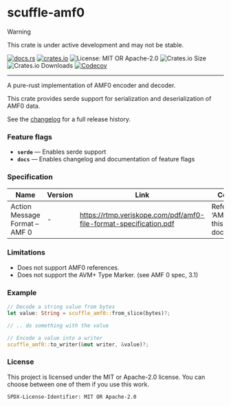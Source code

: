 <!-- sync-readme title [[ -->
# scuffle-amf0
<!-- sync-readme ]] -->

> [!WARNING]  
> This crate is under active development and may not be stable.

<!-- sync-readme badge [[ -->
[![docs.rs](https://img.shields.io/docsrs/scuffle-amf0/0.2.4.svg?logo=docs.rs&label=docs.rs&style=flat-square)](https://docs.rs/scuffle-amf0/0.2.4)
[![crates.io](https://img.shields.io/badge/crates.io-v0.2.4-orange?style=flat-square&logo=rust&logoColor=white)](https://crates.io/crates/scuffle-amf0/0.2.4)
![License: MIT OR Apache-2.0](https://img.shields.io/badge/license-MIT%20OR%20Apache--2.0-purple.svg?style=flat-square)
![Crates.io Size](https://img.shields.io/crates/size/scuffle-amf0/0.2.4.svg?style=flat-square)
![Crates.io Downloads](https://img.shields.io/crates/dv/scuffle-amf0/0.2.4.svg?&label=downloads&style=flat-square)
[![Codecov](https://img.shields.io/codecov/c/github/scufflecloud/scuffle.svg?label=codecov&logo=codecov&style=flat-square)](https://app.codecov.io/gh/scufflecloud/scuffle)
<!-- sync-readme ]] -->

---

<!-- sync-readme rustdoc [[ -->
A pure-rust implementation of AMF0 encoder and decoder.

This crate provides serde support for serialization and deserialization of AMF0 data.

See the [changelog](./CHANGELOG.md) for a full release history.

### Feature flags

* **`serde`** —  Enables serde support
* **`docs`** —  Enables changelog and documentation of feature flags

### Specification

|Name|Version|Link|Comments|
|----|-------|----|--------|
|Action Message Format – AMF 0|-|<https://rtmp.veriskope.com/pdf/amf0-file-format-specification.pdf>|Refered to as ‘AMF0 spec’ in this documentation|

### Limitations

* Does not support AMF0 references.
* Does not support the AVM+ Type Marker. (see AMF 0 spec, 3.1)

### Example

````rust
// Decode a string value from bytes
let value: String = scuffle_amf0::from_slice(bytes)?;

// .. do something with the value

// Encode a value into a writer
scuffle_amf0::to_writer(&mut writer, &value)?;
````

### License

This project is licensed under the MIT or Apache-2.0 license.
You can choose between one of them if you use this work.

`SPDX-License-Identifier: MIT OR Apache-2.0`
<!-- sync-readme ]] -->
